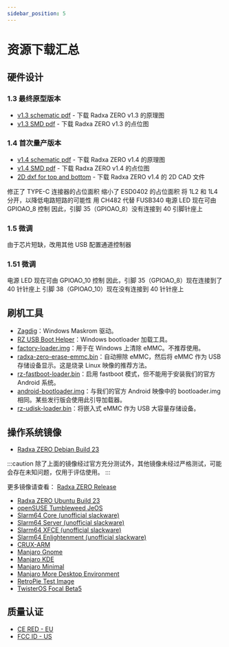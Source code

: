 ```yaml
---
sidebar_position: 5
---
```


# 资源下载汇总

## 硬件设计

### 1.3 最终原型版本

- [v1.3 schematic pdf](https://dl.radxa.com/zero/docs/hw/RADAX_ZERO_V13_SCH_20210309.pdf) - 下载 Radxa ZERO v1.3 的原理图
- [v1.3 SMD pdf](https://dl.radxa.com/zero/docs/hw/RADAX_ZERO_V13_SMD_20210309.pdf) - 下载 Radxa ZERO v1.3 的点位图

### 1.4 首次量产版本

- [v1.4 schematic pdf](https://dl.radxa.com/zero/docs/hw/radxa_zero_v1400_schematic.pdf) - 下载 Radxa ZERO v1.4 的原理图
- [v1.4 SMD pdf](https://dl.radxa.com/zero/docs/hw/radxa_zero_v1400_smd.pdf) - 下载 Radxa ZERO v1.4 的点位图
- [2D dxf for top and bottom](https://dl.radxa.com/zero/docs/hw/Radxa_ZERO_2D_v1.4_top_bottom.zip) - 下载 Radxa ZERO v1.4 的 2D CAD 文件

修正了 TYPE-C 连接器的占位面积
缩小了 ESD0402 的占位面积
将 1L2 和 1L4 分开，以降低电路短路的可能性
用 CH482 代替 FUSB340
电源 LED 现在可由 GPIOAO_8 控制
因此，引脚 35（GPIOAO_8）没有连接到 40 引脚针座上

### 1.5 微调

由于芯片短缺，改用其他 USB 配置通道控制器

### 1.51 微调

电源 LED 现在可由 GPIOAO_10 控制
因此，引脚 35（GPIOAO_8）现在连接到了 40 针针座上
引脚 38（GPIOAO_10）现在没有连接到 40 针针座上

## 刷机工具

- [Zagdig](https://zadig.akeo.ie/)：Windows Maskrom 驱动。
- [RZ USB Boot Helper](https://dl.radxa.com/zero/tools/windows/RZ_USB_Boot_Helper_V1.0.0.zip)：Windows bootloader 加载工具。
- [factory-loader.img](https://dl.radxa.com/zero/images/loader/factory-loader.img)：用于在 Windows 上清除 eMMC。不推荐使用。
- [radxa-zero-erase-emmc.bin](https://dl.radxa.com/zero/images/loader/radxa-zero-erase-emmc.bin)：自动擦除 eMMC，然后将 eMMC 作为 USB 存储设备显示。这是烧录 Linux 映像的推荐方法。
- [rz-fastboot-loader.bin](https://dl.radxa.com/zero/images/loader/rz-fastboot-loader.bin)：启用 fastboot 模式，但不能用于安装我们的官方 Android 系统。
- [android-bootloader.img](https://dl.radxa.com/zero/images/loader/android-bootloader.img)：与我们的官方 Android 映像中的 bootloader.img 相同。某些发行版会使用此引导加载器。
- [rz-udisk-loader.bin](https://dl.radxa.com/zero/images/loader/rz-udisk-loader.bin)：将嵌入式 eMMC 作为 USB 大容量存储设备。

## 操作系统镜像

- [Radxa ZERO Debian Build 23](https://github.com/radxa-build/radxa-zero/releases/download/b23/radxa-zero_debian_bullseye_kde_b23.img.xz)

:::caution
除了上面的镜像经过官方充分测试外，其他镜像未经过严格测试，可能会存在未知问题，仅用于评估使用。
:::

更多镜像请查看： [Radxa ZERO Release](https://github.com/radxa-build/radxa-zero/releases)

- [Radxa ZERO Ubuntu Build 23](https://github.com/radxa-build/radxa-zero/releases/download/b23/radxa-zero_ubuntu_jammy_kde_b23.img.xz)
- [openSUSE Tumbleweed JeOS](http://download.opensuse.org/ports/aarch64/tumbleweed/appliances/openSUSE-Tumbleweed-ARM-JeOS-radxazero.aarch64.raw.xz)
- [Slarm64 Core (unofficial slackware)](https://dl.slarm64.org/slackware/images/radxa_zero/slarm64-current-aarch64-core-radxa_zero-6.4.8-build-20230806.img.zst)
- [Slarm64 Server (unofficial slackware)](https://dl.slarm64.org/slackware/images/radxa_zero/slarm64-current-aarch64-server-radxa_zero-6.4.8-build-20230806.img.zst)
- [Slarm64 XFCE (unofficial slackware)](https://dl.slarm64.org/slackware/images/radxa_zero/slarm64-current-aarch64-xfce-radxa_zero-6.4.8-build-20230806.img.zst)
- [Slarm64 Enlightenment (unofficial slackware)](https://dl.slarm64.org/slackware/images/radxa_zero/slarm64-current-aarch64-enlightenment-radxa_zero-5.14.5-build-20210917.img.zst)
- [CRUX-ARM](https://dl.slarm64.org/crux/images/radxa_zero/crux-arm-3.6-aarch64-core-radxa_zero-5.19.1-build-20220814.img.zst)
- [Manjaro Gnome](https://github.com/manjaro-arm/radxa-zero-images/releases/download/22.02/Manjaro-ARM-gnome-radxa-zero-22.02.img.xz)
- [Manjaro KDE](https://github.com/manjaro-arm/radxa-zero-images/releases/download/22.02/Manjaro-ARM-kde-plasma-radxa-zero-22.02.img.xz)
- [Manjaro Minimal](https://github.com/manjaro-arm/radxa-zero-images/releases/download/22.02/Manjaro-ARM-minimal-radxa-zero-22.02.img.xz)
- [Manjaro More Desktop Environment](https://github.com/manjaro-arm/radxa-zero-images/releases/tag/22.02)
- [RetroPie Test Image](https://drive.google.com/file/d/1OTmNlOHlvDkFX0XA6VYzUV8syFuTo3Cx/view?usp=sharing)
- [TwisterOS Focal Beta5](https://drive.google.com/file/d/1T6GHK3DNbogkEXu7I7-kWqRdv7vltVDC/view?usp=sharing)

## 质量认证

- [CE RED - EU](https://dl.radxa.com/zero/docs/compliance/radxa_zero_ce_red_report.zip)
- [FCC ID - US](https://fccid.io/2A3PA-RADXA-ZERO)
